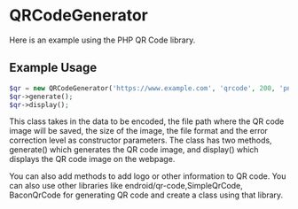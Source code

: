 # QRCodeGenerator
Here is an example using the PHP QR Code library.

## Example Usage
```php
$qr = new QRCodeGenerator('https://www.example.com', 'qrcode', 200, 'png', QR_ECLEVEL_H);
$qr->generate();
$qr->display();
```

This class takes in the data to be encoded, the file path where the QR code image will be saved, the size of the image, the file format and the error correction level as constructor parameters. The class has two methods, generate() which generates the QR code image, and display() which displays the QR code image on the webpage.

You can also add methods to add logo or other information to QR code.
You can also use other libraries like endroid/qr-code,SimpleQrCode, BaconQrCode for generating QR code and create a class using that library.
